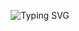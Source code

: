 <p align="center">
  <img src="https://readme-typing-svg.demolab.com?font=Roboto&size=28&duration=3000&pause=1000&color=2C2C2C&background=FFFFFF00&center=true&vCenter=true&width=500&lines=Welcome+to+my+Github" alt="Typing SVG">
</p>
